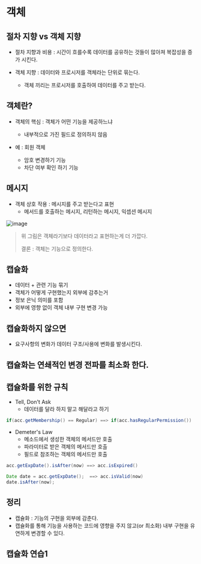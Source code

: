 # 객체

## 절차 지향 vs 객체 지향

+ 절차 지향과 비용 : 시간이 흐를수록 데이터를 공유하는 것들이 많아져 복잡성을 증가 시킨다.

+ 객체 지향 : 데이터와 프로시저를 객체라는 단위로 묶는다.
  - 객체 끼리는 프로시저를 호출하여 데이터를 주고 받는다.

## 객체란?
+ 객체의 핵심 : 객체가 어떤 기능을 제공하느냐
  - 내부적으로 가진 필드로 정의하지 않음

+ 예 : 회원 객체
  - 암호 변경하기 기능
  - 차단 여부 확인 하기 기능

## 메시지
+ 객체 상호 작용 : 메시지를 주고 받는다고 표현
  - 메서드를 호출하는 메시지, 리턴하는 메시지, 익셉션 메시지

![image](https://user-images.githubusercontent.com/49984996/127760830-3177efd3-20bb-4007-b02f-8742a04000f2.png)

> 위 그림은 객체라기보다 데이터라고 표현하는게 더 가깝다.
>
> 결론 : 객체는 기능으로 정의한다.

## 캡슐화

+ 데이터 + 관련 기능 묶기
+ 객체가 어떻게 구현했는지 외부에 감추는거
+ 정보 은닉 의미를 포함
+ 외부에 영향 없이 객체 내부 구현 변경 가능

## 캡슐화하지 않으면
+ 요구사항의 변화가 데이터 구조/사용에 변화를 발생시킨다.

## 캡슐화는 연쇄적인 변경 전파를 최소화 한다.

## 캡슐화를 위한 규칙
+ Tell, Don't Ask
  - 데이터를 달라 하지 말고 해달라고 하기

```java
if(acc.getMembership() == Regular) ==> if(acc.hasRegularPermission())
```

+ Demeter's Law
  - 메소드에서 생성한 객체의 메서드만 호출
  - 파라미터로 받은 객체의 메서드만 호출
  - 필드로 참조하는 객체의 메서드만 호출

```java
acc.getExpDate().isAfter(now) ==> acc.isExpired()

Date date = acc.getExpDate();  ==> acc.isValid(now)
date.isAfter(now);
```
## 정리
+ 캡슐화 : 기능의 구현을 외부에 감춘다.
+ 캡슐화를 통해 기능을 사용하는 코드에 영향을 주지 않고(or 최소화) 내부 구현을 유연하게 변경할 수 있다.

## 캡슐화 연습1
